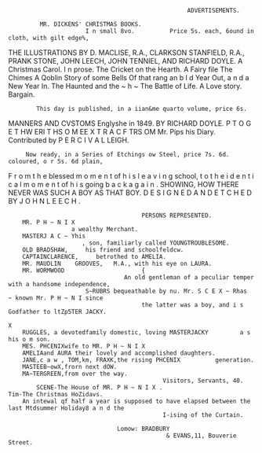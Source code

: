                                                        ADVERTISEMENTS.

             MR. DICKENS' CHRISTMAS BOOKS.
                          I n small 8vo.          Price 5s. each, 6ound in cloth, with gilt edge%,
THE ILLUSTRATIONS BY D. MACLISE, R.A.,               CLARKSON STANFIELD, R.A.,                        PRANK STONE, JOHN LEECH,
                                           JOHN TENNIEL, AND RICHARD DOYLE.
A Christmas Carol. I n prose.                                            The Cricket on the Hearth.                          A Fairy file
The Chimes A Qoblin Story of                some Bells                        Of
    that rang an b l d Year Out, a n d a New Year In.
                                                                        The Haunted                             and the ~                     h   ~
The Battle of Life.                A Love story.                              Bargain.


            This day is published, in a iian&me quarto volume, price 6s.

MANNERS AND CVSTOMS
                                 Englyshe in 1849.
                                        BY RICHARD DOYLE.
                                                  P
                 T O G E T HW
                            ERI T HS O M EE X T R A C F
                                                      TRS OM
                               Mr. Pips his Diary.
                             Contributed by P E R C I V A L LEIGH.

         Now ready, in a Series of Etchings ow Steel, price 7s. 6d. coloured, o r 5s. 6d plain,




F r o m t h e blessed m o m e n t of h i s l e a v i n g school, t o t h e i d e n t i c a l m o m e n t of h i s going b a c k a g a i n .
                                                            SHOWING,
   HOW THERE NEVER WAS SUCH A BOY AS THAT BOY.
                            D E S I G N E D A N D E T C H E D BY J O H N L E E C H .

                                          PERSONS REPRESENTED.
        MR. P H ~ N I X
                      a wealthy Merchant.
        MASTERJ A C ~ Yhis
                         , son, familiarly called YOUNGTROUBLESOME.
        OLD BRADSHAW,     his friend and schoolfeldcw.
        CAPTAINCLARENCE,     betrothed to AMELIA.
        MR. MAUDLIN    GROOVES,   M.A., with his eye on LAURA.
        MR. WORMWOOD                      {
                                     An old gentleman of a peculiar temper with a handsome independence,
                          S~RUBRS bequeathable by nu. Mr. S C E X ~ Rhas           ~ known Mr. P H ~ N I since
                                          the latter was a boy, and i s Godfather to ltZp5TER JACKY.
                                                                                                          X
        RUGGLES, a devotedfamily domestic, loving MASTERJACKY         a s his o m son.
        MES. PHCENIXwife to MR. P H ~ N I X
        AMELIAand AURA their lovely and accomplished daughters.
        JANE,c a w , TOM,km, FRAXK,the rising PHCENIX          generation.
        MASTEEB~owX,frorn next dOW.
        MA~TERGREEN,from over the way.
                                                Visitors, Servants, 40.
            SCENE-The House of MR. P H ~ N I X .                         Tim-The Christmas HoZidavs.
        An intewal qf half a year is supposed to have elapsed between the last Mtdsummer Holiday8 a n d the
                                                I-ising of the Curtain.

                                   Lomow: BRADBURY
                                                 & EVANS,11, Bouverie Street.
